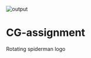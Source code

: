 ![output](https://user-images.githubusercontent.com/88553997/128552814-b2074551-073a-4027-bc7f-f49687aceffe.png)
# CG-assignment
Rotating spiderman logo
